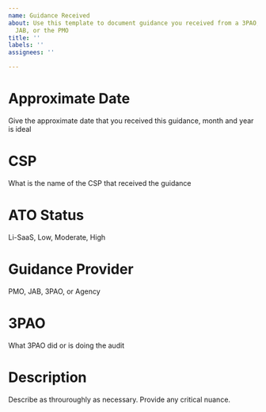 ```yaml
---
name: Guidance Received
about: Use this template to document guidance you received from a 3PAO, Agency, the
  JAB, or the PMO
title: ''
labels: ''
assignees: ''

---
```


# Approximate Date

Give the approximate date that you received this guidance, month and year is ideal

# CSP

What is the name of the CSP that received the guidance

# ATO Status

Li-SaaS, Low, Moderate, High

# Guidance Provider

PMO, JAB, 3PAO, or Agency

# 3PAO

What 3PAO did or is doing the audit

# Description

Describe as throuroughly as necessary. Provide any critical nuance.
